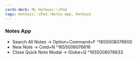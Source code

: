 ```yaml
---
cards-deck: My Hotkeys::iPad
tags: Hotkeys::iPad::Notes_App, Hotkeys
---
```


### Notes App
- Search All Notes → Option+Command+F ^1655008076600
- New Note → Cmd+N ^1655008076616
- Close Quick Note Modal → Globe+Q ^1655008076633
